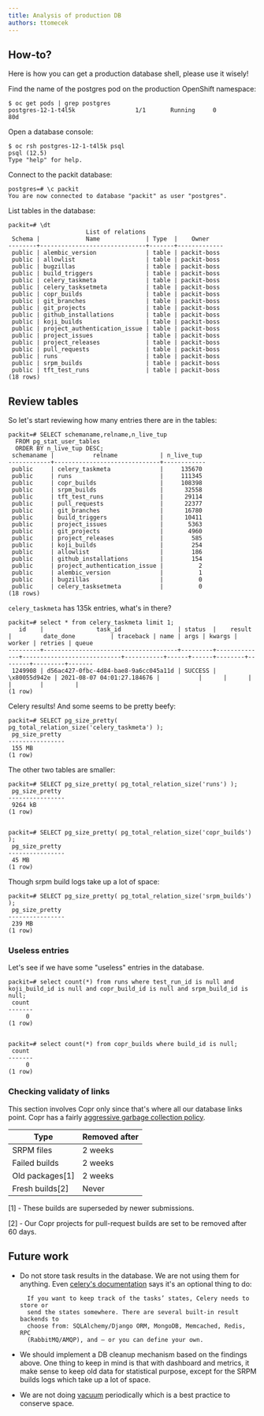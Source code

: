 ```yaml
---
title: Analysis of production DB
authors: ttomecek
---
```


## How-to?

Here is how you can get a production database shell, please use it wisely!

Find the name of the postgres pod on the production OpenShift namespace:

    $ oc get pods | grep postgres
    postgres-12-1-t4l5k                 1/1       Running     0          80d

Open a database console:

    $ oc rsh postgres-12-1-t4l5k psql
    psql (12.5)
    Type "help" for help.

Connect to the packit database:

    postgres=# \c packit
    You are now connected to database "packit" as user "postgres".

List tables in the database:

    packit=# \dt
                          List of relations
     Schema |             Name             | Type  |    Owner
    --------+------------------------------+-------+-------------
     public | alembic_version              | table | packit-boss
     public | allowlist                    | table | packit-boss
     public | bugzillas                    | table | packit-boss
     public | build_triggers               | table | packit-boss
     public | celery_taskmeta              | table | packit-boss
     public | celery_tasksetmeta           | table | packit-boss
     public | copr_builds                  | table | packit-boss
     public | git_branches                 | table | packit-boss
     public | git_projects                 | table | packit-boss
     public | github_installations         | table | packit-boss
     public | koji_builds                  | table | packit-boss
     public | project_authentication_issue | table | packit-boss
     public | project_issues               | table | packit-boss
     public | project_releases             | table | packit-boss
     public | pull_requests                | table | packit-boss
     public | runs                         | table | packit-boss
     public | srpm_builds                  | table | packit-boss
     public | tft_test_runs                | table | packit-boss
    (18 rows)

## Review tables

So let's start reviewing how many entries there are in the tables:

    packit=# SELECT schemaname,relname,n_live_tup
      FROM pg_stat_user_tables
      ORDER BY n_live_tup DESC;
     schemaname |           relname            | n_live_tup
    ------------+------------------------------+------------
     public     | celery_taskmeta              |     135670
     public     | runs                         |     111345
     public     | copr_builds                  |     108398
     public     | srpm_builds                  |      32558
     public     | tft_test_runs                |      29114
     public     | pull_requests                |      22377
     public     | git_branches                 |      16780
     public     | build_triggers               |      10411
     public     | project_issues               |       5363
     public     | git_projects                 |       4960
     public     | project_releases             |        585
     public     | koji_builds                  |        254
     public     | allowlist                    |        186
     public     | github_installations         |        154
     public     | project_authentication_issue |          2
     public     | alembic_version              |          1
     public     | bugzillas                    |          0
     public     | celery_tasksetmeta           |          0
    (18 rows)

`celery_taskmeta` has 135k entries, what's in there?

    packit=# select * from celery_taskmeta limit 1;
       id    |               task_id                | status  |    result    |         date_done          | traceback | name | args | kwargs | worker | retries | queue
    ---------+--------------------------------------+---------+--------------+----------------------------+-----------+------+------+--------+--------+---------+-------
     1249908 | d56ac427-0fbc-4d84-bae8-9a6cc045a11d | SUCCESS | \x80055d942e | 2021-08-07 04:01:27.184676 |           |      |      |        |        |         |
    (1 row)

Celery results! And some seems to be pretty beefy:

    packit=# SELECT pg_size_pretty( pg_total_relation_size('celery_taskmeta') );
     pg_size_pretty
    ----------------
     155 MB
    (1 row)

The other two tables are smaller:

    packit=# SELECT pg_size_pretty( pg_total_relation_size('runs') );
     pg_size_pretty
    ----------------
     9264 kB
    (1 row)


    packit=# SELECT pg_size_pretty( pg_total_relation_size('copr_builds') );
     pg_size_pretty
    ----------------
     45 MB
    (1 row)

Though srpm build logs take up a lot of space:

    packit=# SELECT pg_size_pretty( pg_total_relation_size('srpm_builds') );
     pg_size_pretty
    ----------------
     239 MB
    (1 row)

### Useless entries

Let's see if we have some "useless" entries in the database.

    packit=# select count(*) from runs where test_run_id is null and koji_build_id is null and copr_build_id is null and srpm_build_id is null;
     count
    -------
         0
    (1 row)


    packit=# select count(*) from copr_builds where build_id is null;
     count
    -------
         0
    (1 row)

### Checking validaty of links

This section involves Copr only since that's where all our database links
point. Copr has a fairly [aggressive garbage collection
policy](https://docs.pagure.org/copr.copr/user_documentation.html#how-long-do-you-keep-the-builds).

| Type            | Removed after |
| --------------- | ------------- |
| SRPM files      | 2 weeks       |
| Failed builds   | 2 weeks       |
| Old packages[1] | 2 weeks       |
| Fresh builds[2] | Never         |

[1] - These builds are superseded by newer submissions.

[2] - Our Copr projects for pull-request builds are set to be removed after 60 days.

## Future work

- Do not store task results in the database. We are not using them for
  anything. Even [celery's
  documentation](https://docs.celeryproject.org/en/stable/getting-started/first-steps-with-celery.html#keeping-results)
  says it's an optional thing to do:

        If you want to keep track of the tasks’ states, Celery needs to store or
        send the states somewhere. There are several built-in result backends to
        choose from: SQLAlchemy/Django ORM, MongoDB, Memcached, Redis, RPC
        (RabbitMQ/AMQP), and – or you can define your own.

- We should implement a DB cleanup mechanism based on the findings above. One
  thing to keep in mind is that with dashboard and metrics, it make sense to keep
  old data for statistical purpose, except for the SRPM builds logs which take up
  a lot of space.

- We are not doing
  [vacuum](https://www.postgresql.org/docs/current/sql-vacuum.html)
  periodically which is a best practice to conserve space.
